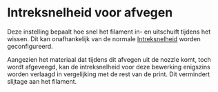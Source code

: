 Intreksnelheid voor afvegen
====
Deze instelling bepaalt hoe snel het filament in- en uitschuift tijdens het wissen. Dit kan onafhankelijk van de normale [Intreksnelheid](../travel/retraction_speed.md) worden geconfigureerd.

Aangezien het materiaal dat tijdens dit afvegen uit de nozzle komt, toch wordt afgeveegd, kan de intreksnelheid voor deze bewerking enigszins worden verlaagd in vergelijking met de rest van de print. Dit vermindert slijtage aan het filament.